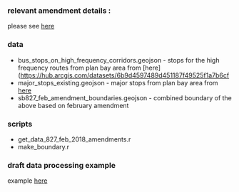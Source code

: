 ### relevant amendment details :
please see [here](https://medium.com/@Scott_Wiener/sb-827-amendments-strengthening-demolition-displacement-protections-4ced4c942ac9)

### data
- bus_stops_on_high_frequency_corridors.geojson - stops for the high frequency routes from plan bay area from [here](https://hub.arcgis.com/datasets/6b9d4597489d451187f49525f1a7b6cf
- major_stops_existing.geojson - major stops from plan bay area from [here](http://opendata.mtc.ca.gov/datasets/major-transit-stops-2017)
- sb827_feb_amendment_boundaries.geojson - combined boundary of the above based on february amendment

### scripts
- get_data_827_feb_2018_amendments.r
- make_boundary.r

### draft data processing example

example [here](https://bayareametro.github.io/Data-And-Visualization-Projects/sb827/sb827_amendment_example.html)



